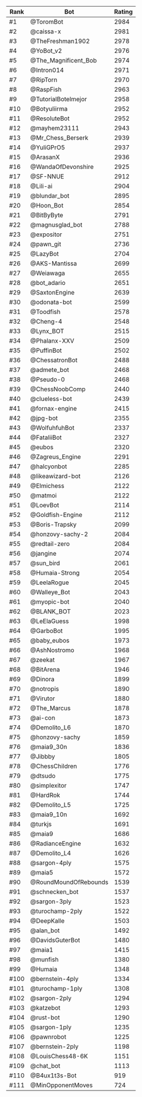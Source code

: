 Rank|Bot|Rating
---|---|---
#1|@ToromBot|2984
#2|@caissa-x|2981
#3|@TheFreshman1902|2978
#4|@YoBot_v2|2976
#5|@The_Magnificent_Bob|2974
#6|@Intron014|2971
#7|@RipTorn|2970
#8|@RaspFish|2963
#9|@TutorialBotelmejor|2958
#10|@Botyuliirma|2952
#11|@ResoluteBot|2952
#12|@mayhem23111|2943
#13|@Mr_Chess_Berserk|2939
#14|@YuliGPrO5|2937
#15|@ArasanX|2936
#16|@WandaOfDevonshire|2925
#17|@SF-NNUE|2912
#18|@Lili-ai|2904
#19|@blundar_bot|2895
#20|@Hoon_Bot|2854
#21|@BitByByte|2791
#22|@magnusglad_bot|2788
#23|@expositor|2751
#24|@pawn_git|2736
#25|@LazyBot|2704
#26|@AKS-Mantissa|2699
#27|@Weiawaga|2655
#28|@bot_adario|2651
#29|@SaxtonEngine|2639
#30|@odonata-bot|2599
#31|@Toodfish|2578
#32|@Cheng-4|2548
#33|@Lynx_BOT|2515
#34|@Phalanx-XXV|2509
#35|@PuffinBot|2502
#36|@ChessatronBot|2488
#37|@admete_bot|2468
#38|@Pseudo-0|2468
#39|@ChessNoobComp|2440
#40|@clueless-bot|2439
#41|@fornax-engine|2415
#42|@jpg-bot|2355
#43|@WolfuhfuhBot|2337
#44|@FataliiBot|2327
#45|@eubos|2320
#46|@Zagreus_Engine|2291
#47|@halcyonbot|2285
#48|@likeawizard-bot|2126
#49|@Elmichess|2122
#50|@matmoi|2122
#51|@LoevBot|2114
#52|@Goldfish-Engine|2112
#53|@Boris-Trapsky|2099
#54|@honzovy-sachy-2|2084
#55|@redtail-zero|2084
#56|@jangine|2074
#57|@sun_bird|2061
#58|@Humaia-Strong|2054
#59|@LeelaRogue|2045
#60|@Walleye_Bot|2043
#61|@myopic-bot|2040
#62|@BLANK_BOT|2023
#63|@LeElaGuess|1998
#64|@GarboBot|1995
#65|@baby_eubos|1973
#66|@AshNostromo|1968
#67|@zeekat|1967
#68|@BitArena|1946
#69|@Dinora|1899
#70|@notropis|1890
#71|@Virutor|1880
#72|@The_Marcus|1878
#73|@ai-con|1873
#74|@Demolito_L6|1870
#75|@honzovy-sachy|1859
#76|@maia9_30n|1836
#77|@Jibbby|1805
#78|@ChessChildren|1776
#79|@dtsudo|1775
#80|@simplexitor|1747
#81|@HardRok|1744
#82|@Demolito_L5|1725
#83|@maia9_10n|1692
#84|@turkjs|1691
#85|@maia9|1686
#86|@RadianceEngine|1632
#87|@Demolito_L4|1626
#88|@sargon-4ply|1575
#89|@maia5|1572
#90|@RoundMoundOfRebounds|1539
#91|@schnecken_bot|1537
#92|@sargon-3ply|1523
#93|@turochamp-2ply|1522
#94|@DeepKalle|1503
#95|@alan_bot|1492
#96|@DavidsGuterBot|1480
#97|@maia1|1415
#98|@munfish|1380
#99|@Humaia|1348
#100|@bernstein-4ply|1334
#101|@turochamp-1ply|1308
#102|@sargon-2ply|1294
#103|@katzebot|1293
#104|@rust-bot|1290
#105|@sargon-1ply|1235
#106|@pawnrobot|1225
#107|@bernstein-2ply|1198
#108|@LouisChess48-6K|1151
#109|@chat_bot|1113
#110|@B4ux1t3s-Bot|919
#111|@MinOpponentMoves|724
